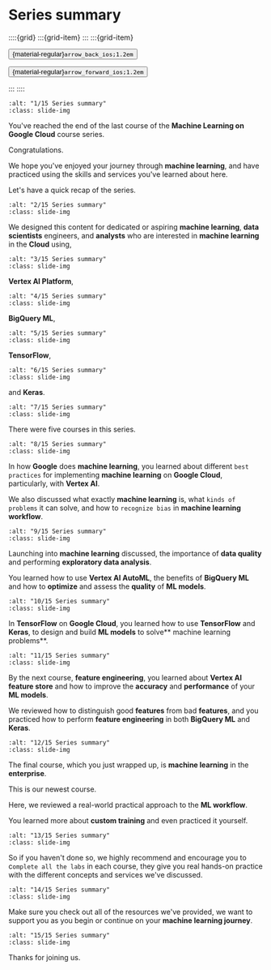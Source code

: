 # Series summary

<aside class="margin sidebar">

::::{grid}
:::{grid-item}
:::
:::{grid-item}
<div id="slide-controls" class="btn-toolbar justify-content-between">

<button id="arrow_back" class="sd-btn">{material-regular}`arrow_back_ios;1.2em`</button>

<button id="arrow_forward" class="sd-btn">{material-regular}`arrow_forward_ios;1.2em`</button>
</div>
:::
::::
</aside>
<div class="slides">
<div>

```{image} ../../../images/gcp_courses/ml_in_the_enterprise/series_summary/series_summary/001.jpg
:alt: "1/15 Series summary"
:class: slide-img
```
<div class="cell tag_remove-input tag_output_scroll docutils container">
<div class="cell_output docutils container">

You've reached the end of the last course of the **Machine Learning on Google Cloud** course series. 

Congratulations. 

We hope you've enjoyed your journey through **machine learning**, and have practiced using the skills and services you've learned about here. 

Let's have a quick recap of the series.
</div>
</div>
</div>
</div>
<div class="slides">
<div>

```{image} ../../../images/gcp_courses/ml_in_the_enterprise/series_summary/series_summary/002.jpg
:alt: "2/15 Series summary"
:class: slide-img
```
<div class="cell tag_remove-input tag_output_scroll docutils container">
<div class="cell_output docutils container">

We designed this content for dedicated or aspiring **machine learning**, **data scientists** engineers, and **analysts** who are interested in **machine learning** in the **Cloud** using,
</div>
</div>
</div>
</div>
<div class="slides">
<div>

```{image} ../../../images/gcp_courses/ml_in_the_enterprise/series_summary/series_summary/003.jpg
:alt: "3/15 Series summary"
:class: slide-img
```
<div class="cell tag_remove-input tag_output_scroll docutils container">
<div class="cell_output docutils container">

**Vertex AI Platform**,
</div>
</div>
</div>
</div>
<div class="slides">
<div>

```{image} ../../../images/gcp_courses/ml_in_the_enterprise/series_summary/series_summary/004.jpg
:alt: "4/15 Series summary"
:class: slide-img
```
<div class="cell tag_remove-input tag_output_scroll docutils container">
<div class="cell_output docutils container">

**BigQuery ML**,
</div>
</div>
</div>
</div>
<div class="slides">
<div>

```{image} ../../../images/gcp_courses/ml_in_the_enterprise/series_summary/series_summary/005.jpg
:alt: "5/15 Series summary"
:class: slide-img
```
<div class="cell tag_remove-input tag_output_scroll docutils container">
<div class="cell_output docutils container">

**TensorFlow**,
</div>
</div>
</div>
</div>
<div class="slides">
<div>

```{image} ../../../images/gcp_courses/ml_in_the_enterprise/series_summary/series_summary/006.jpg
:alt: "6/15 Series summary"
:class: slide-img
```
<div class="cell tag_remove-input tag_output_scroll docutils container">
<div class="cell_output docutils container">

and **Keras**.
</div>
</div>
</div>
</div>
<div class="slides">
<div>

```{image} ../../../images/gcp_courses/ml_in_the_enterprise/series_summary/series_summary/007.jpg
:alt: "7/15 Series summary"
:class: slide-img
```
<div class="cell tag_remove-input tag_output_scroll docutils container">
<div class="cell_output docutils container">

There were five courses in this series.
</div>
</div>
</div>
</div>
<div class="slides">
<div>

```{image} ../../../images/gcp_courses/ml_in_the_enterprise/series_summary/series_summary/008.jpg
:alt: "8/15 Series summary"
:class: slide-img
```
<div class="cell tag_remove-input tag_output_scroll docutils container">
<div class="cell_output docutils container">

In how **Google** does **machine learning**, you learned about different `best practices` for implementing **machine learning** on **Google Cloud**, particularly, with **Vertex AI**. 

We also discussed what exactly **machine learning** is, what `kinds of problems` it can solve, and how to `recognize bias` in **machine learning workflow**.
</div>
</div>
</div>
</div>
<div class="slides">
<div>

```{image} ../../../images/gcp_courses/ml_in_the_enterprise/series_summary/series_summary/009.jpg
:alt: "9/15 Series summary"
:class: slide-img
```
<div class="cell tag_remove-input tag_output_scroll docutils container">
<div class="cell_output docutils container">

Launching into **machine learning** discussed, the importance of **data quality** and performing **exploratory data analysis**. 

You learned how to use **Vertex AI AutoML**, the benefits of **BigQuery ML** and how to **optimize** and assess the **quality** of **ML models**.
</div>
</div>
</div>
</div>
<div class="slides">
<div>

```{image} ../../../images/gcp_courses/ml_in_the_enterprise/series_summary/series_summary/010.jpg
:alt: "10/15 Series summary"
:class: slide-img
```
<div class="cell tag_remove-input tag_output_scroll docutils container">
<div class="cell_output docutils container">

In **TensorFlow** on **Google Cloud**, you learned how to use **TensorFlow** and **Keras**, to design and build **ML models** to solve** machine learning problems**.
</div>
</div>
</div>
</div>
<div class="slides">
<div>

```{image} ../../../images/gcp_courses/ml_in_the_enterprise/series_summary/series_summary/011.jpg
:alt: "11/15 Series summary"
:class: slide-img
```
<div class="cell tag_remove-input tag_output_scroll docutils container">
<div class="cell_output docutils container">

By the next course, **feature engineering**, you learned about **Vertex AI feature store** and how to improve the **accuracy** and **performance** of your **ML models**. 

We reviewed how to distinguish good **features** from bad **features**, and you practiced how to perform **feature engineering** in both **BigQuery ML** and **Keras**.
</div>
</div>
</div>
</div>
<div class="slides">
<div>

```{image} ../../../images/gcp_courses/ml_in_the_enterprise/series_summary/series_summary/012.jpg
:alt: "12/15 Series summary"
:class: slide-img
```
<div class="cell tag_remove-input tag_output_scroll docutils container">
<div class="cell_output docutils container">

The final course, which you just wrapped up, is **machine learning** in the **enterprise**. 

This is our newest course. 

Here, we reviewed a real-world practical approach to the **ML workflow**.

You learned more about **custom training** and even practiced it yourself.
</div>
</div>
</div>
</div>
<div class="slides">
<div>

```{image} ../../../images/gcp_courses/ml_in_the_enterprise/series_summary/series_summary/013.jpg
:alt: "13/15 Series summary"
:class: slide-img
```
<div class="cell tag_remove-input tag_output_scroll docutils container">
<div class="cell_output docutils container">

So if you haven't done so, we highly recommend and encourage you to c`omplete all the labs` in each course, they give you real hands-on practice with the different concepts and services we've discussed.
</div>
</div>
</div>
</div>
<div class="slides">
<div>

```{image} ../../../images/gcp_courses/ml_in_the_enterprise/series_summary/series_summary/014.jpg
:alt: "14/15 Series summary"
:class: slide-img
```
<div class="cell tag_remove-input tag_output_scroll docutils container">
<div class="cell_output docutils container">

Make sure you check out all of the resources we've provided, we want to support you as you begin or continue on your **machine learning journey**.
</div>
</div>
</div>
</div>
<div class="slides">
<div>

```{image} ../../../images/gcp_courses/ml_in_the_enterprise/series_summary/series_summary/015.jpg
:alt: "15/15 Series summary"
:class: slide-img
```
<div class="cell tag_remove-input tag_output_scroll docutils container">
<div class="cell_output docutils container">

Thanks for joining us.
</div>
</div>
</div>
</div>
